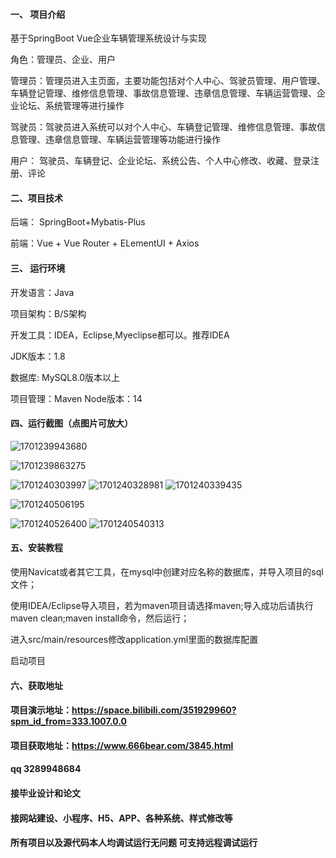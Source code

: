 

#### 一、 项目介绍
基于SpringBoot Vue企业车辆管理系统设计与实现

角色：管理员、企业、用户

管理员：管理员进入主页面，主要功能包括对个人中心、驾驶员管理、用户管理、车辆登记管理、维修信息管理、事故信息管理、违章信息管理、车辆运营管理、企业论坛、系统管理等进行操作

驾驶员：驾驶员进入系统可以对个人中心、车辆登记管理、维修信息管理、事故信息管理、违章信息管理、车辆运营管理等功能进行操作

用户： 驾驶员、车辆登记、企业论坛、系统公告、个人中心修改、收藏、登录注册、评论

#### 二、项目技术
后端： SpringBoot+Mybatis-Plus

前端：Vue + Vue Router + ELementUI + Axios

#### 三、 运行环境
开发语言：Java

项目架构：B/S架构

开发工具：IDEA，Eclipse,Myeclipse都可以。推荐IDEA

JDK版本：1.8

数据库: MySQL8.0版本以上

项目管理：Maven
Node版本：14
#### 四、运行截图（点图片可放大）
![1701239943680](https://github.com/666bears/dormitory/assets/143094776/d3480454-bb1e-4d17-af74-d147272fcbd7)

![1701239863275](https://github.com/666bears/dormitory/assets/143094776/693a5e9c-fc34-46d2-b7e4-db303245c244)

![1701240303997](https://github.com/666bears/dormitory/assets/143094776/c67f0396-81d7-4a83-9d63-3e01bf4563ab)
![1701240328981](https://github.com/666bears/dormitory/assets/143094776/af39166c-e2e9-438b-8b0b-2a98859056e1)
![1701240339435](https://github.com/666bears/dormitory/assets/143094776/f7f490f4-69e0-43b1-ac51-c4583a0abd29)

![1701240506195](https://github.com/666bears/dormitory/assets/143094776/41430676-d773-413f-aeaf-901176acb52c)

![1701240526400](https://github.com/666bears/dormitory/assets/143094776/e5ef7d15-efd2-4026-be90-06a553bd308d)
![1701240540313](https://github.com/666bears/dormitory/assets/143094776/4b9f1ba2-2be8-4a3e-9e17-7dd7fb829107)


#### 五、安装教程
使用Navicat或者其它工具，在mysql中创建对应名称的数据库，并导入项目的sql文件；

使用IDEA/Eclipse导入项目，若为maven项目请选择maven;导入成功后请执行maven clean;maven install命令，然后运行；

进入src/main/resources修改application.yml里面的数据库配置

启动项目

#### 六、获取地址
#### 项目演示地址：https://space.bilibili.com/351929960?spm_id_from=333.1007.0.0
#### 项目获取地址：https://www.666bear.com/3845.html
#### qq 3289948684
#### 接毕业设计和论文
#### 接网站建设、小程序、H5、APP、各种系统、样式修改等
#### 所有项目以及源代码本人均调试运行无问题 可支持远程调试运行



